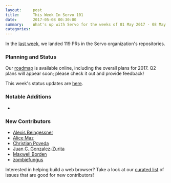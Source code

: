 ```yaml
---
layout:     post
title:      This Week In Servo 101
date:       2017-05-08 00:30:00
summary:    What's up with Servo for the weeks of 01 May 2017 - 08 May 2017
categories:
---
```


In the [last week](https://github.com/pulls?utf8=%E2%9C%93&q=is%3Apr+is%3Amerged+closed%3A2017-05-01..2017-05-08+user%3Aservo+),
we landed 119 PRs in the Servo organization's repositories.

### Planning and Status

Our [roadmap](https://github.com/servo/servo/wiki/Roadmap) is available online, including the overall plans for 2017.
Q2 plans will appear soon; please check it out and provide feedback!

This week's status updates are [here](https://www.standu.ps/project/servo/).

### Notable Additions

- 

### New Contributors

- [Alexis Beingessner](https://github.com/Gankro)
- [Alice Maz](https://github.com/alicemaz)
- [Christian Poveda](z1mvader)
- [Juan C. Gonzalez-Zurita](https://github.com/WholeGrainGoats)
- [Maxwell Borden](https://github.com/Tacklebox)
- [zombiefungus](https://github.com/zombiefungus)

Interested in helping build a web browser? Take a look at our [curated list](https://starters.servo.org/) of issues that are good for new contributors!
